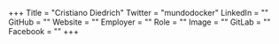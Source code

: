 +++
Title = "Cristiano Diedrich"
Twitter = "mundodocker"
LinkedIn = ""
GitHub = ""
Website = ""
Employer = ""
Role = ""
Image = ""
GitLab = ""
Facebook = ""
+++
